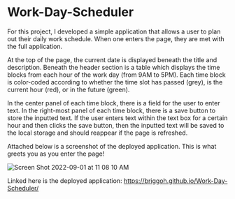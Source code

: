 # Work-Day-Scheduler

For this project, I developed a simple application that allows a user to plan out their daily work schedule. When one enters the page, they are met with the full application. 

At the top of the page, the current date is displayed beneath the title and description. Beneath the header section is a table which displays the time blocks from each hour of the work day (from 9AM to 5PM). Each time block is color-coded according to whether the time slot has passed (grey), is the current hour (red), or in the future (green). 

In the center panel of each time block, there is a field for the user to enter text. In the right-most panel of each time block, there is a save button to store the inputted text. If the user enters text within the text box for a certain hour and then clicks the save button, then the inputted text will be saved to the local storage and should reappear if the page is refreshed. 


Attached below is a screenshot of the deployed application. This is what greets you as you enter the page!

![Screen Shot 2022-09-01 at 11 08 10 AM](https://user-images.githubusercontent.com/109489824/187983886-955bab13-f170-4247-942e-6a75643f4fb8.png)


Linked here is the deployed application: 
https://briggoh.github.io/Work-Day-Scheduler/

